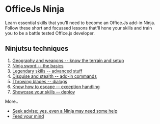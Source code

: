 # OfficeJs Ninja

Learn essential skills that you'll need to become an Office.Js add-in Ninja. Follow these short and focussed lessons that'll hone your skills and train you to be a battle tested Office.js developer.

## Ninjutsu techniques

1. [Geography and weapons -- know the terrain and setup](./lesson-1)  
2. [Ninja sword -- the basics](./lesson-2)  
3. [Legendary skills -- advanced stuff](./lesson-3)  
4. [Disguise and stealth -- add-in commands](./lesson-4)  
5. [Throwing blades -- dialogs](./lesson-5)  
6. [Know how to escape -- exception handling](./lesson-6)  
7. [Showcase your skills -- deploy](./lesson-7)
 
More.. 

* [Seek advise; yes, even a Ninja may need some help](./help.md)  
* [Feed your mind](./resources.md) 

